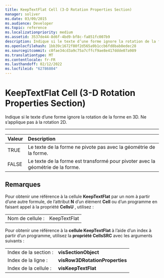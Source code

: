 ```yaml
---
title: KeepTextFlat Cell (3-D Rotation Properties Section)
manager: soliver
ms.date: 03/09/2015
ms.audience: Developer
ms.topic: reference
ms.localizationpriority: medium
ms.assetid: 3537de44-8d6f-4bd9-bf8c-fa851fc007b9
description: Indique si le texte d’une forme ignore la rotation de la forme en 3D. Ne s’applique pas à la rotation 2D.
ms.openlocfilehash: 1bb39c1672f80f2d565a9b1ccb6fd8bab8edec28
ms.sourcegitcommit: c0fae34cd3a9c75a7cffcf9ae8e417ddde07a989
ms.translationtype: MT
ms.contentlocale: fr-FR
ms.lasthandoff: 02/12/2022
ms.locfileid: "62786804"
---
```

# <a name="keeptextflat-cell-3-d-rotation-properties-section"></a>KeepTextFlat Cell (3-D Rotation Properties Section)

Indique si le texte d’une forme ignore la rotation de la forme en 3D. Ne s’applique pas à la rotation 2D. 
  
****

|**Valeur**|**Description**|
|:-----|:-----|
|TRUE  <br/> |Le texte de la forme ne pivote pas avec la géométrie de la forme. |
|FALSE  <br/> |Le texte de la forme est transformé pour pivoter avec la géométrie de la forme. |
   
## <a name="remarks"></a>Remarques

Pour obtenir une référence à la cellule **KeepTextFlat** par un nom à partir d’une autre formule, de l’attribut **N** d’un élément **Cell** ou d’un programme en faisant appel à la propriété **CellsU** , utilisez : 
  
|||
|:-----|:-----|
|Nom de cellule :  <br/> |KeepTextFlat  <br/> |
   
Pour obtenir une référence à la **cellule KeepTextFlat** à l’aide d’un index à partir d’un programme, utilisez la **propriété CellsSRC** avec les arguments suivants : 
  
|||
|:-----|:-----|
|Index de la section :  <br/> |**visSectionObject** <br/> |
|Index de la ligne :  <br/> |**visRow3DRotationProperties** <br/> |
|Index de la cellule :  <br/> |**visKeepTextFlat** <br/> |
   

